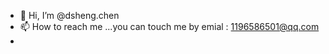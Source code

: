 - 👋 Hi, I’m @dsheng.chen
- 📫 How to reach me ...you can touch me by emial : 1196586501@qq.com
- 

<!---
sexjun/sexjun is a ✨ special ✨ repository because its `README.md` (this file) appears on your GitHub profile.
You can click the Preview link to take a look at your changes.
--->

